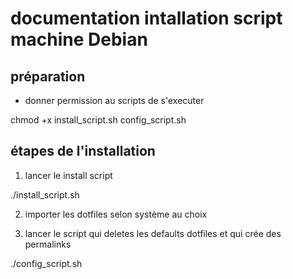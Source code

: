 # documentation intallation script machine Debian

## préparation

- donner permission au scripts de s'executer

chmod +x install_script.sh  config_script.sh

## étapes de l'installation

1) lancer le install script

./install_script.sh

2) importer les dotfiles selon système au choix

3) lancer le script qui deletes les defaults dotfiles et qui crée des permalinks

./config_script.sh

